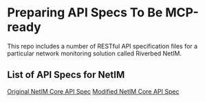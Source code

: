 # Preparing API Specs To Be MCP-ready

This repo includes a number of RESTful API specification files for a particular network monitoring solution called Riverbed NetIM.

## List of API Specs for NetIM

[Original NetIM Core API Spec](specs/core_swagger.json)
[Modified NetIM Core API Spec](specs/core_swagger_v3.yaml)
